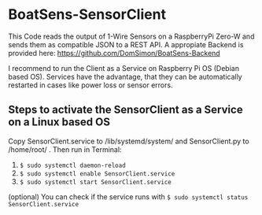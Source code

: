 # BoatSens-SensorClient

This Code reads the output of 1-Wire Sensors on a RaspberryPi Zero-W and sends them as compatible JSON to a REST API.
A appropiate Backend is provided here: https://github.com/DomSimon/BoatSens-Backend

I recommend to run the Client as a Service on Raspberry Pi OS (Debian based OS).
Services have the advantage, that they can be automatically restarted in cases like power loss or sensor errors.

## Steps to activate the SensorClient as a Service on a Linux based OS

Copy SensorClient.service to /lib/systemd/system/ and SensorClient.py to /home/root/ . 
Then run in Terminal:

1. ``` $ sudo systemctl daemon-reload ```
2. ``` $ sudo systemctl enable SensorClient.service ```
3. ``` $ sudo systemctl start SensorClient.service ```



(optional) You can check if the service runs with 
``` $ sudo systemctl status SensorClient.service ```
